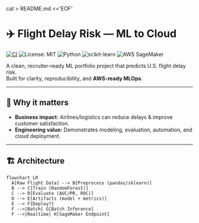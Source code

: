 cat > README.md <<'EOF'
# ✈️ Flight Delay Risk — ML to Cloud  
[![CI](https://github.com/saidnoor-bot/aws-sagemaker-flight-delays/actions/workflows/ci.yml/badge.svg)](https://github.com/saidnoor-bot/aws-sagemaker-flight-delays/actions/workflows/ci.yml) ![License: MIT](https://img.shields.io/badge/License-MIT-green.svg) ![Python](https://img.shields.io/badge/Python-3.11-blue.svg) ![scikit-learn](https://img.shields.io/badge/scikit--learn-1.4.2-lightgrey.svg) ![AWS SageMaker](https://img.shields.io/badge/AWS-SageMaker-orange.svg)

A clean, recruiter-ready ML portfolio project that predicts U.S. flight delay risk.  
Built for clarity, reproducibility, and **AWS-ready MLOps**.

---

## 🧠 Why it matters
- **Business impact:** Airlines/logistics can reduce delays & improve customer satisfaction.
- **Engineering value:** Demonstrates modeling, evaluation, automation, and cloud deployment.

---

## 🏗 Architecture
```mermaid
flowchart LR
  A[Raw Flight Data] --> B[Preprocess (pandas/sklearn)]
  B --> C[Train (RandomForest)]
  C --> D[Evaluate (AUC/PR, ROC)]
  D --> E[Artifacts (model + metrics)]
  E --> F{Deploy?}
  F -->|Batch| G[Batch Inference]
  F -->|Realtime| H[SageMaker Endpoint]

